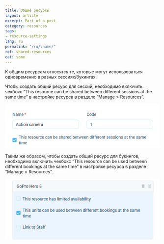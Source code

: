 ```yaml
---
title: Общие ресурсы
layout: article
excerpt: Part of a post
category: resources
tags:
- resource-settings
lang: ru
permalink: "/ru/:name/"
ref: shared-resources
cat: some
---
```


К общим ресурсам относятся те, которые могут использоваться одновременно в разных сессиях/букингах.

Чтобы создать общий ресурс для сессий, необходимо включить чекбокс “This resource can be shared between different sessions at the same time” в настройке ресурса в разделе “Manage > Resources”.

![Shared_resources1](/assets/images/shared_resources1.png)

Таким же образом, чтобы создать общий ресурс для букингов, необходимо включить чекбокс “This resource can be used between different bookings at the same time” в настройке ресурса в разделе “Manage > Resources”.

![Shared_resources2](/assets/images/shared_resources2.png)

